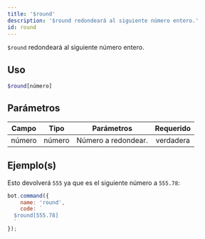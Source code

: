 ```yaml
---
title: '$round'
description: '$round redondeará al siguiente número entero.'
id: round
---
```


`$round` redondeará al siguiente número entero.

## Uso

```php
$round[número]
```

## Parámetros

| Campo  | Tipo   | Parámetros          | Requerido |
| ------ | ------ | ------------------- |:---------:|
| número | número | Número a redondear. | verdadera |

## Ejemplo(s)

Esto devolverá `555` ya que es el siguiente número a `555.78`:

```javascript
bot.command({
    name: 'round',
    code: `
  $round[555.78]
  `
});
```